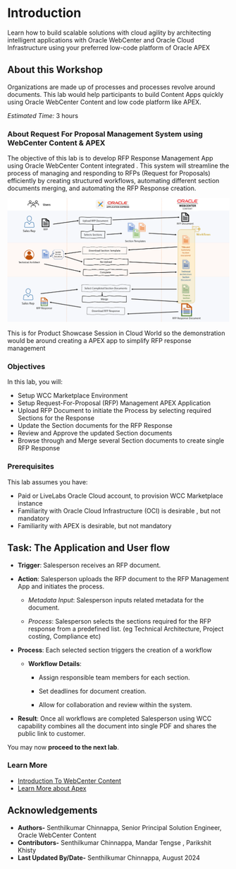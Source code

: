 # Introduction

Learn how to build scalable solutions with cloud agility by architecting intelligent applications with Oracle WebCenter and Oracle Cloud Infrastructure using your preferred low-code platform of Oracle APEX

## About this Workshop

Organizations are made up of processes and processes revolve around documents. This lab would help participants to build Content Apps quickly using Oracle WebCenter Content and low code platform like APEX.

*Estimated Time:* 3 hours

### **About Request For Proposal Management System using WebCenter Content & APEX**

The objective of this lab is to develop RFP Response Management App using Oracle WebCenter Content integrated . This system will streamline the process of managing and responding to RFPs (Request for Proposals) efficiently by  creating structured workflows, automating different section documents merging, and automating the RFP Response creation.

![Workshop Architecture](./images/rfp_mgmt_workshop_architecture1.png "RFP Management Workshop Architecture")

This is for Product Showcase Session in Cloud World so the demonstration would be around creating a APEX app to simplify RFP response management

### **Objectives**

In this lab, you will:

* Setup WCC Marketplace Environment
* Setup Request-For-Proposal (RFP) Management APEX Application
* Upload RFP Document to initiate the Process by selecting required Sections for the Response
* Update the Section documents for the RFP Response
* Review and Approve the updated Section documents
* Browse through and Merge several Section documents to create single RFP Response

### **Prerequisites**

This lab assumes you have:

* Paid or LiveLabs Oracle Cloud account, to provision WCC Marketplace instance
* Familiarity with Oracle Cloud Infrastructure (OCI) is desirable , but not mandatory
* Familiarity with APEX is desirable, but not mandatory

## Task: The Application and User flow

* **Trigger**: Salesperson receives an RFP document.

* **Action**: Salesperson uploads the RFP document to the RFP Management App and initiates the process.

  * *Metadata Input*: Salesperson inputs related metadata for the document.

  * *Process*: Salesperson selects the sections required for the RFP response from a predefined list. (eg Technical Architecture, Project costing, Compliance etc)

* **Process**: Each selected section triggers the creation of a workflow

  * **Workflow Details**:

    * Assign responsible team members for each section.

    * Set deadlines for document creation.

    * Allow for collaboration and review within the system.

* **Result**: Once all workflows are completed Salesperson using WCC capability combines all the document into single PDF and shares the public link to customer.

You may now **proceed to the next lab**.

### **Learn More**

* [Introduction To WebCenter Content](https://docs.oracle.com/en/middleware/webcenter/content/12.2.1.4/index.html)
* [Learn More about Apex](https://apex.oracle.com/en/)

## Acknowledgements

* **Authors-** Senthilkumar Chinnappa, Senior Principal Solution Engineer, Oracle WebCenter Content
* **Contributors-** Senthilkumar Chinnappa, Mandar Tengse , Parikshit Khisty
* **Last Updated By/Date-** Senthilkumar Chinnappa, August 2024

